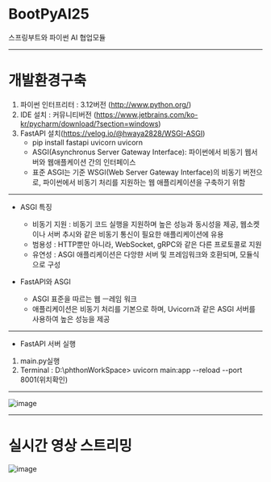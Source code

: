 # BootPyAI25
 스프링부트와 파이썬 AI 협업모듈

---
# 개발환경구축

1. 파이썬 인터프리터 : 3.12버전 (http://www.python.org/)
2. IDE 설치 : 커뮤니티버전 (https://www.jetbrains.com/ko-kr/pycharm/download/?section=windows)
3. FastAPI 설치(https://velog.io/@hwaya2828/WSGI-ASGI)
   - pip install fastapi uvicorn uvicorn
    - ASGI(Asynchronus Server Gateway Interface): 파이썬에서 비동기 웹서버와 웹애플케이션 간의 인터페이스
    - 표준 ASGI는 기준 WSGI(Web Server Gateway Interface)의 비동기 버전으로, 파이썬에서 비동기 처리를 지원하는 웹 애플리케이션을 구축하기 위함

---
- ASGI 특징
   - 비동기 지원 : 비동기 코드 실행을 지원하며 높은 성능과 동시성을 제공, 웹소켓이나 서버 추시와 같은 비동기 통신이 필요한 애플리케이션에 유용
   - 범용성 : HTTP뿐만 아니라, WebSocket, gRPC와 같은 다른 프로토콜로 지원
   - 유연성 : ASGI 애플리케이션은 다앙햔 서버 및 프레임워크와 호환되며, 모듈식으로 구성

- FastAPI와 ASGI
   - ASGI 표준을 따르는 웹 ㅡ레임 워크
   - 애플리케이션은 비동기 처리를 기본으로 하며, Uvicorn과 같은 ASGI 서버를 사용하여 높은 성능을 제공

---
- FastAPI 서버 실행
 1. main.py실행
 2. Terminal : D:\phthonWorkSpace> uvicorn main:app --reload --port 8001(위치확인)
---
![image](https://github.com/user-attachments/assets/844509cd-81a7-46b4-a703-7ab202388358)

---
# 실시간 영상 스트리밍
![image](https://private-user-images.githubusercontent.com/112685332/389747091-c7575a67-b3c6-49a2-afec-1756ff476946.png?jwt=eyJhbGciOiJIUzI1NiIsInR5cCI6IkpXVCJ9.eyJpc3MiOiJnaXRodWIuY29tIiwiYXVkIjoicmF3LmdpdGh1YnVzZXJjb250ZW50LmNvbSIsImtleSI6ImtleTUiLCJleHAiOjE3Mzg1NDg0MzAsIm5iZiI6MTczODU0ODEzMCwicGF0aCI6Ii8xMTI2ODUzMzIvMzg5NzQ3MDkxLWM3NTc1YTY3LWIzYzYtNDlhMi1hZmVjLTE3NTZmZjQ3Njk0Ni5wbmc_WC1BbXotQWxnb3JpdGhtPUFXUzQtSE1BQy1TSEEyNTYmWC1BbXotQ3JlZGVudGlhbD1BS0lBVkNPRFlMU0E1M1BRSzRaQSUyRjIwMjUwMjAzJTJGdXMtZWFzdC0xJTJGczMlMkZhd3M0X3JlcXVlc3QmWC1BbXotRGF0ZT0yMDI1MDIwM1QwMjAyMTBaJlgtQW16LUV4cGlyZXM9MzAwJlgtQW16LVNpZ25hdHVyZT04M2MxOGJhYzFmNWI4NWNjMTVhNjJlYmQ3N2IwNjgwOTc4NmYzYzEzMGZiZGRkODllN2ZhYzdkOGQ1NmYxMDA1JlgtQW16LVNpZ25lZEhlYWRlcnM9aG9zdCJ9.DP2KlUTM6SkzkmGJJl_ELSQmHqxfbC_2XmoTd0V4JjM)
